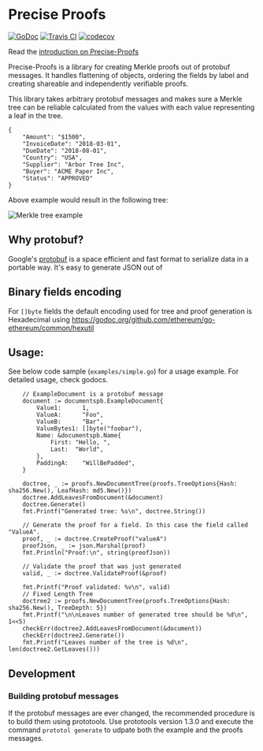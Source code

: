 Precise Proofs
==============
[![GoDoc](https://godoc.org/github.com/centrifuge/precise-proofs/proofs?status.svg)](https://godoc.org/github.com/centrifuge/precise-proofs/proofs)
[![Travis CI](https://api.travis-ci.org/centrifuge/precise-proofs.svg?branch=master)](https://travis-ci.org/centrifuge/precise-proofs)
[![codecov](https://codecov.io/gh/centrifuge/precise-proofs/branch/master/graph/badge.svg)](https://codecov.io/gh/centrifuge/precise-proofs)

Read the [introduction on Precise-Proofs](https://medium.com/centrifuge/introducing-precise-proofs-create-validate-field-level-merkle-proofs-a31af9220df0)

Precise-Proofs is a library for creating Merkle proofs out of protobuf messages. It
handles flattening of objects, ordering the fields by label and creating shareable and
independently verifiable proofs.

This library takes arbitrary protobuf messages and makes sure a Merkle tree can be reliable calculated
from the values with each value representing a leaf in the tree.
```js,
{
    "Amount": "$1500",
    "InvoiceDate": "2018-03-01",
    "DueDate": "2018-08-01",
    "Country": "USA",
    "Supplier": "Arbor Tree Inc",
    "Buyer": "ACME Paper Inc",
    "Status": "APPROVED"
}
```

Above example would result in the following tree:

![Merkle tree example](https://raw.githubusercontent.com/centrifuge/precise-proofs/master/docs/tree.png)

## Why protobuf?

Google's [protobuf](https://developers.google.com/protocol-buffers/docs/gotutorial) is a space efficient and fast format
to serialize data in a portable way. It's easy to generate JSON out of

## Binary fields encoding
For `[]byte` fields the default encoding used for tree and proof generation is Hexadecimal using <https://godoc.org/github.com/ethereum/go-ethereum/common/hexutil>

## Usage:

See below code sample (`examples/simple.go`) for a usage example. For detailed usage, check godocs.

```go,
	// ExampleDocument is a protobuf message
    document := documentspb.ExampleDocument{
        Value1:      1,
        ValueA:      "Foo",
        ValueB:      "Bar",
        ValueBytes1: []byte("foobar"),
        Name: &documentspb.Name{
            First: "Hello, ",
            Last:  "World",
        },
        PaddingA:    "WillBePadded",
    }

    doctree, _ := proofs.NewDocumentTree(proofs.TreeOptions{Hash: sha256.New(), LeafHash: md5.New()})
    doctree.AddLeavesFromDocument(&document)
    doctree.Generate()
    fmt.Printf("Generated tree: %s\n", doctree.String())

    // Generate the proof for a field. In this case the field called "ValueA".
    proof, _ := doctree.CreateProof("valueA")
    proofJson, _ := json.Marshal(proof)
    fmt.Println("Proof:\n", string(proofJson))

    // Validate the proof that was just generated
    valid, _ := doctree.ValidateProof(&proof)

    fmt.Printf("Proof validated: %v\n", valid)
    // Fixed Length Tree
	doctree2 := proofs.NewDocumentTree(proofs.TreeOptions{Hash: sha256.New(), TreeDepth: 5})
	fmt.Printf("\n\nLeaves number of generated tree should be %d\n", 1<<5)
	checkErr(doctree2.AddLeavesFromDocument(&document))
	checkErr(doctree2.Generate())
	fmt.Printf("Leaves number of the tree is %d\n", len(doctree2.GetLeaves()))
```

## Development
### Building protobuf messages
If the protobuf messages are ever changed, the recommended procedure is to build them using prototools. Use
prototools version 1.3.0 and execute the command `prototol generate` to udpate both the example and the proofs
messages.


